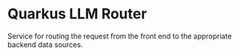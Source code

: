 # Quarkus LLM Router

Service for routing the request from the front end to the appropriate backend data sources.